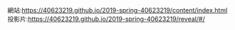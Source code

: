 網站:https://40623219.github.io/2019-spring-40623219/content/index.html
投影片:https://40623219.github.io/2019-spring-40623219/reveal/#/
